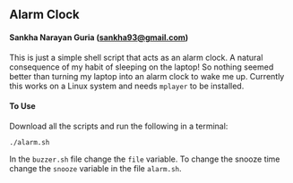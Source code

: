 ## Alarm Clock

#### Sankha Narayan Guria ([sankha93@gmail.com](mailto:sankha93@gmail.com))

This is just a simple shell script that acts as an alarm clock. A natural consequence of my habit of sleeping on the laptop! So nothing seemed better than turning my laptop into an alarm clock to wake me up. Currently this works on a Linux system and needs `mplayer` to be installed.

#### To Use
Download all the scripts and run the following in a terminal:

`./alarm.sh`

In the `buzzer.sh` file change the `file` variable. To change the snooze time change the `snooze` variable in the file `alarm.sh`.
